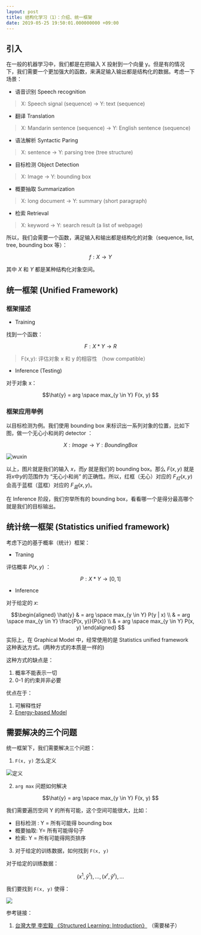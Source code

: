 ```yaml
---
layout: post
title: 结构化学习（1）：介绍、统一框架
date: 2019-05-25 19:50:01.000000000 +09:00
---
```

## 引入

在一般的机器学习中，我们都是在把输入 X 投射到一个向量 y。但是有的情况下，我们需要一个更加强大的函数，来满足输入输出都是结构化的数据。考虑一下场景：

*  语音识别 Speech recognition
> X: Speech signal (sequence) → Y: text (sequence)

* 翻译 Translation
>X: Mandarin sentence (sequence) → Y: English sentence
(sequence)

* 语法解析 Syntactic Paring
>X: sentence → Y: parsing tree (tree structure)

* 目标检测 Object Detection
> X: Image → Y: bounding box

* 概要抽取 Summarization
> X: long document → Y: summary (short paragraph)

* 检索 Retrieval
> X: keyword → Y: search result (a list of webpage)

所以，我们会需要一个函数，满足输入和输出都是结构化的对象（sequence, list, tree, bounding box 等）：

$$f : X \rightarrow Y
$$

其中 $X$ 和 $Y$ 都是某种结构化对象空间。

## 统一框架 (Unified Framework)

### 框架描述
* Training

找到一个函数：

$$F: X * Y \rightarrow  R
$$

> F(x,y): 评估对象 x 和 y 的相容性 （how compatible）

* Inference (Testing)

对于对象 x：

$$\hat{y} = arg \space max_{y \in Y} F(x, y)
$$

### 框架应用举例

以目标检测为例。我们使用 bounding box 来标识出一系列对象的位置，比如下图，做一个无心小和尚的 detector ：

$$X : Image \rightarrow Y : Bounding Box
$$

![wuxin](http://ww1.sinaimg.cn/large/006tNc79gy1g4goughh89j31hs0u07dj.jpg)

以上，图片就是我们的输入 $x$，而$y$ 就是我们的 bounding box。那么 $F(x, y)$ 就是将$x$中$y$的范围作为 “无心小和尚” 的正确性。所以，红框（无心）对应的 $F_红(x, y)$ 会高于蓝框（蓝框）对应的 $F_蓝(x, y)$。

在 Inference 阶段，我们穷举所有的 bounding box，看看哪一个是得分最高哪个就是我们的目标输出。

## 统计统一框架 (Statistics unified framework)

考虑下边的基于概率（统计）框架：

* Traning

评估概率 $P(x, y)$ ：

$$P : X * Y \rightarrow [0, 1]
$$

* Inference

对于给定的 $x$:

$$\begin{aligned}
\hat{y} 
& = arg \space max_{y \in Y} P(y | x) \\
& = arg \space max_{y \in Y} \frac{P(x, y)}{P(x)} \\
& = arg \space max_{y \in Y} P(x, y)
\end{aligned}
$$

实际上，在 Graphical Model 中，经常使用的是 Statistics unified framework 这种表达方式。(两种方式的本质是一样的)

这种方式的缺点是：

1. 概率不能表示一切
2. 0-1 的约束并非必要

优点在于：

1. 可解释性好
2. [Energy-based Model](http://www.cs.nyu.edu/~yann/research/ebm/)

## 需要解决的三个问题

统一框架下，我们需要解决三个问题：

1.  `F(x, y)` 怎么定义

![定义](http://ww3.sinaimg.cn/large/006tNc79gy1g4govwlsbxj313a0iaabw.jpg)

2. `arg max` 问题如何解决

$$\hat{y} = arg \space max_{y \in Y} F(x, y)
$$

我们需要遍历空间 Y 的所有可能，这个空间可能很大，比如：

* 目标检测 : Y = 所有可能得 bounding box
* 概要抽取: Y= 所有可能得句子
* 检索: Y = 所有可能得网页排序

3. 对于给定的训练数据，如何找到 `F(x, y)`

对于给定的训练数据：

$${(x^1, \hat{y}^1), ..., (x^r, \hat{y}^r), ...}$$

我们要找到 `F(x, y)` 使得：

![](http://ww2.sinaimg.cn/large/006tNc79gy1g4gox49bugj30yy0cg3yt.jpg)

参考链接：
1. [台灣大學 李宏毅 《Structured Learning: Introduction》](https://www.youtube.com/watch?v=HfPw40JPays&list=PLJV_el3uVTsNHQKxv49vpq7NSn-zim18V&index=2) （需要梯子）







